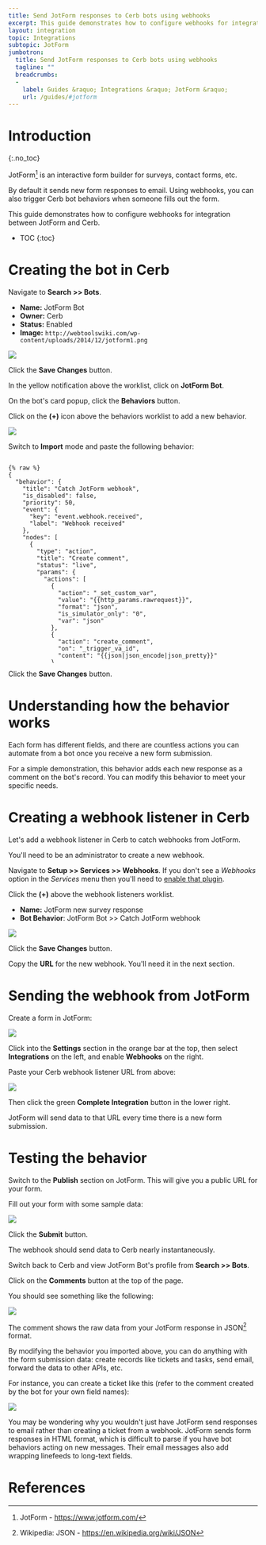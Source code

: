 ```yaml
---
title: Send JotForm responses to Cerb bots using webhooks
excerpt: This guide demonstrates how to configure webhooks for integration between JotForm and Cerb.
layout: integration
topic: Integrations
subtopic: JotForm
jumbotron:
  title: Send JotForm responses to Cerb bots using webhooks
  tagline: ""
  breadcrumbs:
  -
    label: Guides &raquo; Integrations &raquo; JotForm &raquo;
    url: /guides/#jotform
---
```


# Introduction
{:.no_toc}

JotForm[^jotform] is an interactive form builder for surveys, contact forms, etc. 

By default it sends new form responses to email. Using webhooks, you can also trigger Cerb bot behaviors when someone fills out the form.

This guide demonstrates how to configure webhooks for integration between JotForm and Cerb.

* TOC
{:toc}

# Creating the bot in Cerb

Navigate to **Search >> Bots**.

* **Name:** JotForm Bot
* **Owner:** Cerb
* **Status:** Enabled
* **Image:** `http://webtoolswiki.com/wp-content/uploads/2014/12/jotform1.png`

<div class="cerb-screenshot">
<img src="/assets/images/guides/jotform/webhooks/bot.png" class="screenshot">
</div>

Click the **Save Changes** button.

In the yellow notification above the worklist, click on **JotForm Bot**.

On the bot's card popup, click the **Behaviors** button.

Click on the **(+)** icon above the behaviors worklist to add a new behavior.

<div class="cerb-screenshot">
<img src="/assets/images/guides/common/worklist-add.png" class="screenshot">
</div>

Switch to **Import** mode and paste the following behavior:

<pre style="max-height:29.5em;">
<code class="language-json">
{% raw %}
{
  "behavior": {
    "title": "Catch JotForm webhook",
    "is_disabled": false,
    "priority": 50,
    "event": {
      "key": "event.webhook.received",
      "label": "Webhook received"
    },
    "nodes": [
      {
        "type": "action",
        "title": "Create comment",
        "status": "live",
        "params": {
          "actions": [
            {
              "action": "_set_custom_var",
              "value": "{{http_params.rawrequest}}",
              "format": "json",
              "is_simulator_only": "0",
              "var": "json"
            },
            {
              "action": "create_comment",
              "on": "_trigger_va_id",
              "content": "{{json|json_encode|json_pretty}}"
            }
          ]
        }
      }
    ]
  }
}
{% endraw %}
</code>
</pre>

Click the **Save Changes** button.

# Understanding how the behavior works

Each form has different fields, and there are countless actions you can automate from a bot once you receive a new form submission.

For a simple demonstration, this behavior adds each new response as a comment on the bot's record.  You can modify this behavior to meet your specific needs.

# Creating a webhook listener in Cerb

Let's add a webhook listener in Cerb to catch webhooks from JotForm.

You'll need to be an administrator to create a new webhook.

Navigate to **Setup >> Services >> Webhooks**.  If you don't see a _Webhooks_ option in the _Services_ menu then you'll need to [enable that plugin](/docs/plugins/#library).

Click the **(+)** above the webhook listeners worklist.

* **Name:** JotForm new survey response
* **Bot Behavior**: JotForm Bot >> Catch JotForm webhook

<div class="cerb-screenshot">
<img src="/assets/images/guides/jotform/webhooks/webhook-listener.png" class="screenshot">
</div>

Click the **Save Changes** button.

Copy the **URL** for the new webhook.  You'll need it in the next section.

# Sending the webhook from JotForm

Create a form in JotForm:

<div class="cerb-screenshot">
<img src="/assets/images/guides/jotform/webhooks/jotform-form.png" class="screenshot">
</div>

Click into the **Settings** section in the orange bar at the top, then select **Integrations** on the left, and enable **Webhooks** on the right.

Paste your Cerb webhook listener URL from above:

<div class="cerb-screenshot">
<img src="/assets/images/guides/jotform/webhooks/jotform-webhooks.png" class="screenshot">
</div>

Then click the green **Complete Integration** button in the lower right.

JotForm will send data to that URL every time there is a new form submission.

# Testing the behavior

Switch to the **Publish** section on JotForm.  This will give you a public URL for your form.

Fill out your form with some sample data:

<div class="cerb-screenshot">
<img src="/assets/images/guides/jotform/webhooks/jotform-response.png" class="screenshot">
</div>

Click the **Submit** button.

The webhook should send data to Cerb nearly instantaneously.

Switch back to Cerb and view JotForm Bot's profile from **Search >> Bots**.

Click on the **Comments** button at the top of the page.

You should see something like the following:

<div class="cerb-screenshot">
<img src="/assets/images/guides/jotform/webhooks/bot-comment.png" class="screenshot">
</div>

The comment shows the raw data from your JotForm response in JSON[^json] format.

By modifying the behavior you imported above, you can do anything with the form submission data: create records like tickets and tasks, send email, forward the data to other APIs, etc.

For instance, you can create a ticket like this (refer to the comment created by the bot for your own field names):

<div class="cerb-screenshot">
<img src="/assets/images/guides/jotform/webhooks/create-ticket.png" class="screenshot">
</div>

<div class="cerb-box note">
	<p>
		You may be wondering why you wouldn't just have JotForm send responses to email rather than creating a ticket from a webhook. JotForm sends form responses in HTML format, which is difficult to parse if you have bot behaviors acting on new messages. Their email messages also add wrapping linefeeds to long-text fields.
	</p>
</div>

# References

[^jotform]: JotForm - <https://www.jotform.com/>
[^json]: Wikipedia: JSON - <https://en.wikipedia.org/wiki/JSON>